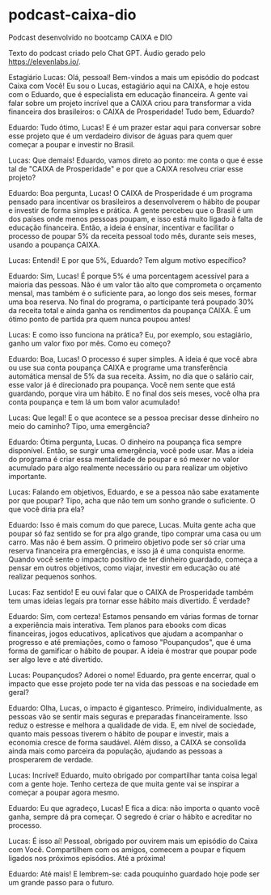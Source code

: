 # podcast-caixa-dio
Podcast desenvolvido no bootcamp CAIXA e DIO

Texto do podcast criado pelo Chat GPT.
Áudio gerado pelo https://elevenlabs.io/.

Estagiário Lucas: Olá, pessoal! Bem-vindos a mais um episódio do podcast Caixa com Você! Eu sou o Lucas, estagiário aqui na CAIXA, e hoje estou com o Eduardo, que é especialista em educação financeira. A gente vai falar sobre um projeto incrível que a CAIXA criou para transformar a vida financeira dos brasileiros: o CAIXA de Prosperidade! Tudo bem, Eduardo?

Eduardo: Tudo ótimo, Lucas! E é um prazer estar aqui para conversar sobre esse projeto que é um verdadeiro divisor de águas para quem quer começar a poupar e investir no Brasil.

Lucas: Que demais! Eduardo, vamos direto ao ponto: me conta o que é esse tal de "CAIXA de Prosperidade" e por que a CAIXA resolveu criar esse projeto?

Eduardo: Boa pergunta, Lucas! O CAIXA de Prosperidade é um programa pensado para incentivar os brasileiros a desenvolverem o hábito de poupar e investir de forma simples e prática. A gente percebeu que o Brasil é um dos países onde menos pessoas poupam, e isso está muito ligado à falta de educação financeira. Então, a ideia é ensinar, incentivar e facilitar o processo de poupar 5% da receita pessoal todo mês, durante seis meses, usando a poupança CAIXA.

Lucas: Entendi! E por que 5%, Eduardo? Tem algum motivo específico?

Eduardo: Sim, Lucas! É porque 5% é uma porcentagem acessível para a maioria das pessoas. Não é um valor tão alto que comprometa o orçamento mensal, mas também é o suficiente para, ao longo dos seis meses, formar uma boa reserva. No final do programa, o participante terá poupado 30% da receita total e ainda ganha os rendimentos da poupança CAIXA. É um ótimo ponto de partida pra quem nunca poupou antes!

Lucas: E como isso funciona na prática? Eu, por exemplo, sou estagiário, ganho um valor fixo por mês. Como eu começo?

Eduardo: Boa, Lucas! O processo é super simples. A ideia é que você abra ou use sua conta poupança CAIXA e programe uma transferência automática mensal de 5% da sua receita. Assim, no dia que o salário cair, esse valor já é direcionado pra poupança. Você nem sente que está guardando, porque vira um hábito. E no final dos seis meses, você olha pra conta poupança e tem lá um bom valor acumulado!

Lucas: Que legal! E o que acontece se a pessoa precisar desse dinheiro no meio do caminho? Tipo, uma emergência?

Eduardo: Ótima pergunta, Lucas. O dinheiro na poupança fica sempre disponível. Então, se surgir uma emergência, você pode usar. Mas a ideia do programa é criar essa mentalidade de poupar e só mexer no valor acumulado para algo realmente necessário ou para realizar um objetivo importante.

Lucas: Falando em objetivos, Eduardo, e se a pessoa não sabe exatamente por que poupar? Tipo, acha que não tem um sonho grande o suficiente. O que você diria pra ela?

Eduardo: Isso é mais comum do que parece, Lucas. Muita gente acha que poupar só faz sentido se for pra algo grande, tipo comprar uma casa ou um carro. Mas não é bem assim. O primeiro objetivo pode ser só criar uma reserva financeira pra emergências, e isso já é uma conquista enorme. Quando você sente o impacto positivo de ter dinheiro guardado, começa a pensar em outros objetivos, como viajar, investir em educação ou até realizar pequenos sonhos.

Lucas: Faz sentido! E eu ouvi falar que o CAIXA de Prosperidade também tem umas ideias legais pra tornar esse hábito mais divertido. É verdade?

Eduardo: Sim, com certeza! Estamos pensando em várias formas de tornar a experiência mais interativa. Tem planos para ebooks com dicas financeiras, jogos educativos, aplicativos que ajudam a acompanhar o progresso e até premiações, como o famoso "Poupançudos", que é uma forma de gamificar o hábito de poupar. A ideia é mostrar que poupar pode ser algo leve e até divertido.

Lucas: Poupançudos? Adorei o nome! Eduardo, pra gente encerrar, qual o impacto que esse projeto pode ter na vida das pessoas e na sociedade em geral?

Eduardo: Olha, Lucas, o impacto é gigantesco. Primeiro, individualmente, as pessoas vão se sentir mais seguras e preparadas financeiramente. Isso reduz o estresse e melhora a qualidade de vida. E, em nível de sociedade, quanto mais pessoas tiverem o hábito de poupar e investir, mais a economia cresce de forma saudável. Além disso, a CAIXA se consolida ainda mais como parceira da população, ajudando as pessoas a prosperarem de verdade.

Lucas: Incrível! Eduardo, muito obrigado por compartilhar tanta coisa legal com a gente hoje. Tenho certeza de que muita gente vai se inspirar a começar a poupar agora mesmo.

Eduardo: Eu que agradeço, Lucas! E fica a dica: não importa o quanto você ganha, sempre dá pra começar. O segredo é criar o hábito e acreditar no processo.

Lucas: É isso aí! Pessoal, obrigado por ouvirem mais um episódio do Caixa com Você. Compartilhem com os amigos, comecem a poupar e fiquem ligados nos próximos episódios. Até a próxima!

Eduardo: Até mais! E lembrem-se: cada pouquinho guardado hoje pode ser um grande passo para o futuro.
